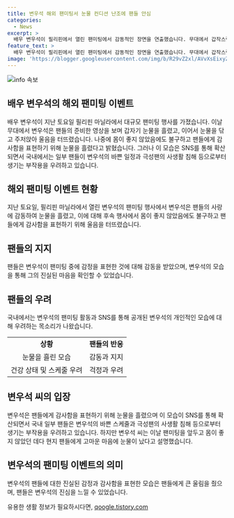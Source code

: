 ```yaml
---
title: 변우석 해외 팬미팅서 눈물 컨디션 난조에 팬들 안심
categories:
  - News
excerpt: >
  배우 변우석이 필리핀에서 열린 팬미팅에서 감동적인 장면을 연출했습니다. 무대에서 갑작스럽게 눈물을 보인 그는 팬들에게 감사함을 전했지만, 이로 인해 국내 팬들 사이에서는 우려의 목소리가 나오고 있습니다. 변우석의 갑작스러운 인기로 인한 스케줄과 사생활 침해 등에 대한 우려가 나타나고 있습니다. SNS를 통해 이 모습이 확산되면서 관심이 높아지고 있습니다.
feature_text: >
  배우 변우석이 필리핀에서 열린 팬미팅에서 감동적인 장면을 연출했습니다. 무대에서 갑작스럽게 눈물을 보인 그는 팬들에게 감사함을 전했지만, 이로 인해 국내 팬들 사이에서는 우려의 목소리가 나오고 있습니다. 변우석의 갑작스러운 인기로 인한 스케줄과 사생활 침해 등에 대한 우려가 나타나고 있습니다. SNS를 통해 이 모습이 확산되면서 관심이 높아지고 있습니다.
image: 'https://blogger.googleusercontent.com/img/b/R29vZ2xl/AVvXsEixyZcFfHzMRdzZMjFBmAUKJYCLCGyLL1o632UiGVXcaFdKo_bkvkuCioo0uUKlGfBVcT3P84aROyZIXSBEx3Aw5nCQ3pTgDom1WDC4m8eifvWiAmWEEVb4x6G_l8C0QH225ldMjyaFvpxGEBGNO37VmDTDMHGhJPq73UglMfDca1-0aw/s1600/blogspot.png'
---
```


<p><img src="https://blogger.googleusercontent.com/img/b/R29vZ2xl/AVvXsEixyZcFfHzMRdzZMjFBmAUKJYCLCGyLL1o632UiGVXcaFdKo_bkvkuCioo0uUKlGfBVcT3P84aROyZIXSBEx3Aw5nCQ3pTgDom1WDC4m8eifvWiAmWEEVb4x6G_l8C0QH225ldMjyaFvpxGEBGNO37VmDTDMHGhJPq73UglMfDca1-0aw/s1600/blogspot.png" alt="info 속보" /></p>

<h2 data-ke-size="size26">배우 변우석의 해외 팬미팅 이벤트</h2>

<p data-ke-size="size16">배우 변우석이 지난 토요일 필리핀 마닐라에서 대규모 팬미팅 행사를 가졌습니다. 이날 무대에서 변우석은 팬들의 준비한 영상을 보며 갑자기 눈물을 흘렸고, 이어서 눈물을 닦고 주저앉아 울음을 터뜨렸습니다. 나중에 몸이 좋지 않았음에도 불구하고 팬들에게 감사함을 표현하기 위해 눈물을 흘렸다고 밝혔습니다. 그러나 이 모습은 SNS를 통해 확산되면서 국내에서는 일부 팬들이 변우석의 바쁜 일정과 극성팬의 사생활 침해 등으로부터 생기는 부작용을 우려하고 있습니다.</p>

<h2 data-ke-size="size26">해외 팬미팅 이벤트 현황</h2>

<p data-ke-size="size16">지난 토요일, 필리핀 마닐라에서 열린 변우석의 팬미팅 행사에서 변우석은 팬들의 사랑에 감동하여 눈물을 흘렸고, 이에 대해 후속 행사에서 몸이 좋지 않았음에도 불구하고 팬들에게 감사함을 표현하기 위해 울음을 터뜨렸습니다.</p>

<h2 data-ke-size="size26">팬들의 지지</h2>

<p data-ke-size="size16">팬들은 변우석이 팬미팅 중에 감정을 표현한 것에 대해 감동을 받았으며, 변우석의 모습을 통해 그의 진실된 마음을 확인할 수 있었습니다.</p>

<h2 data-ke-size="size26">팬들의 우려</h2>

<p data-ke-size="size16">국내에서는 변우석의 팬미팅 활동과 SNS를 통해 공개된 변우석의 개인적인 모습에 대해 우려하는 목소리가 나왔습니다.</p>

<table>
  <tr>
    <td style="text-align: center; height: 17px;"><b>상황</b></td>
    <td style="text-align: center; height: 17px;"><b>팬들의 반응</b></td>
  </tr>
  <tr>
    <td style="text-align: center; height: 17px;">눈물을 흘린 모습</td>
    <td style="text-align: center; height: 17px;">감동과 지지</td>
  </tr>
  <tr>
    <td style="text-align: center; height: 17px;">건강 상태 및 스케줄 우려</td>
    <td style="text-align: center; height: 17px;">걱정과 우려</td>
  </tr>
</table>

<h2 data-ke-size="size26">변우석 씨의 입장</h2>

<p data-ke-size="size16">변우석은 팬들에게 감사함을 표현하기 위해 눈물을 흘렸으며 이 모습이 SNS를 통해 확산되면서 국내 일부 팬들은 변우석의 바쁜 스케줄과 극성팬의 사생활 침해 등으로부터 생기는 부작용을 우려하고 있습니다. 하지만 변우석 씨는 이날 팬미팅을 앞두고 몸이 좋지 않았던 데다 현지 팬들에게 고마운 마음에 눈물이 났다고 설명했습니다.</p>

<h2 data-ke-size="size26">변우석의 팬미팅 이벤트의 의미</h2>

<p data-ke-size="size16">변우석의 팬들에 대한 진실된 감정과 감사함을 표현한 모습은 팬들에게 큰 울림을 줬으며, 팬들은 변우석의 진심을 느낄 수 있었습니다.</p>
유용한 생활 정보가 필요하시다면, <a href="https://qoogle.tistory.com" rel="dofollow">qoogle.tistory.com</a>


